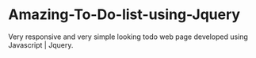 # Amazing-To-Do-list-using-Jquery
Very responsive and very simple looking todo web page developed using Javascript | Jquery.
